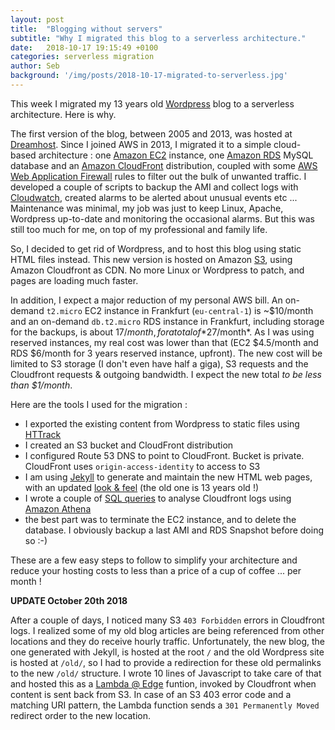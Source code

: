 ```yaml
---
layout: post
title:  "Blogging without servers"
subtitle: "Why I migrated this blog to a serverless architecture."
date:   2018-10-17 19:15:49 +0100
categories: serverless migration
author: Seb
background: '/img/posts/2018-10-17-migrated-to-serverless.jpg'
---
```


This week I migrated my 13 years old [Wordpress][wordpress.org] blog to a serverless architecture.  Here is why.  

The first version of the blog, between 2005 and 2013, was hosted at [Dreamhost][dreamhost.com].  Since I joined AWS in 2013, I migrated it to a simple cloud-based architecture : one [Amazon EC2][ec2] instance, one [Amazon RDS][rds] MySQL database and an [Amazon CloudFront][cloudfront] distribution, coupled with some [AWS Web Application Firewall][waf] rules to filter out the bulk of unwanted traffic. I developed a couple of scripts to backup the AMI and collect logs with [Cloudwatch][cloudwatch], created alarms to be alerted about unusual events etc ... Maintenance was minimal, my job was just to keep Linux, Apache, Wordpress up-to-date and monitoring the occasional alarms. But this was still too much for me, on top of my professional and family life. 

So, I decided to get rid of Wordpress, and to host this blog using static HTML files instead.  This new version is hosted on Amazon [S3][s3], using Amazon Cloudfront as CDN.  No more Linux or Wordpress to patch, and pages are loading much faster.

In addition, I expect a major reduction of my personal AWS bill.  An on-demand ``t2.micro`` EC2 instance in Frankfurt (``eu-central-1``) is ~$10/month and an on-demand ``db.t2.micro`` RDS instance in Frankfurt, including storage for the backups, is about $17/month, for a total of *$27/month*.  As I was using reserved instances, my real cost was lower than that (EC2 $4.5/month and RDS $6/month for 3 years reserved instance, upfront).  The new cost will be limited to S3 storage (I don't even have half a giga), S3 requests and the Cloudfront requests & outgoing bandwidth.  I expect the new total *to be less than $1/month*.

Here are the tools I used for the migration :

- I exported the existing content from Wordpress to static files using [HTTrack][httrack]
- I created an S3 bucket and CloudFront distribution 
- I configured Route 53 DNS to point to CloudFront.  Bucket is private.  CloudFront uses ``origin-access-identity`` to access to S3
- I am using [Jekyll][jekyll] to generate and maintain the new HTML web pages, with an updated [look & feel][startbootstrap] (the old one is 13 years old !) 
- I wrote a couple of [SQL queries][athena_cfn_logs] to analyse Cloudfront logs using [Amazon Athena][athena]
- the best part was to terminate the EC2 instance, and to delete the database.  I obviously backup a last AMI and RDS Snapshot before doing so :-) 

These are a few easy steps to follow to simplify your architecture and reduce your hosting costs to less than a price of a cup of coffee ... per month !

**UPDATE October 20th 2018**

After a couple of days, I noticed many S3 ``403 Forbidden`` errors in Cloudfront logs.  I realized some of my old blog articles are being referenced from other locations and they do receive hourly traffic.  Unfortunately, the new blog, the one generated with Jekyll, is hosted at the root ``/`` and the old Wordpress site is hosted at ``/old/``, so I had to provide a redirection for these old permalinks to the new ``/old/`` structure.  I wrote 10 lines of Javascript to take care of that and hosted this as a [Lambda @ Edge][lambda@edge] funtion, invoked by Cloudfront when content is sent back from S3.  In case of an S3 403 error code and a matching URI pattern, the Lambda function sends a ``301 Permanently Moved`` redirect order to the new location.

[dreamhost.com]: https://www.dreamhost.com/hosting/shared/
[wordpress.org]: https://wordpress.org
[ec2]: https://aws.amazon.com/ec2/
[rds]: https://aws.amazon.com/rds/
[cloudfront]: https://aws.amazon.com/cloudfront/
[s3]: https://aws.amazon.com/s3/
[waf]: https://aws.amazon.com/waf/
[cloudwatch]: https://aws.amazon.com/cloudwatch
[httrack]: [https://www.httrack.com/]
[jekyll]: https://jekyllrb.com/
[startbootstrap]: https://github.com/BlackrockDigital/startbootstrap-clean-blog-jekyll/
[athena]: [https://aws.amazon.com/athena/]
[athena_cfn_logs]:[https://docs.aws.amazon.com/athena/latest/ug/cloudfront-logs.html]
[lambda@edge]: [https://docs.aws.amazon.com/AmazonCloudFront/latest/DeveloperGuide/lambda-at-the-edge.html]